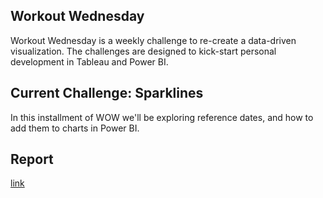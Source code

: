 ## Workout Wednesday
Workout Wednesday is a weekly challenge to re-create a data-driven visualization. The challenges are designed to kick-start personal development in Tableau and Power BI.

## Current Challenge: Sparklines
In this installment of WOW we'll be exploring reference dates, and how to add them to charts in Power BI.

## Report
[link](https://app.powerbi.com/view?r=eyJrIjoiNDdkMDgwZmItMTEyOC00MTc4LWEzNWYtOTA5NGEzMDZjZWNlIiwidCI6IjEwMmY4MzcyLTBlMWUtNDFhMy04ZWU4LTZhOTQ5NzAyZjcxNCJ9)